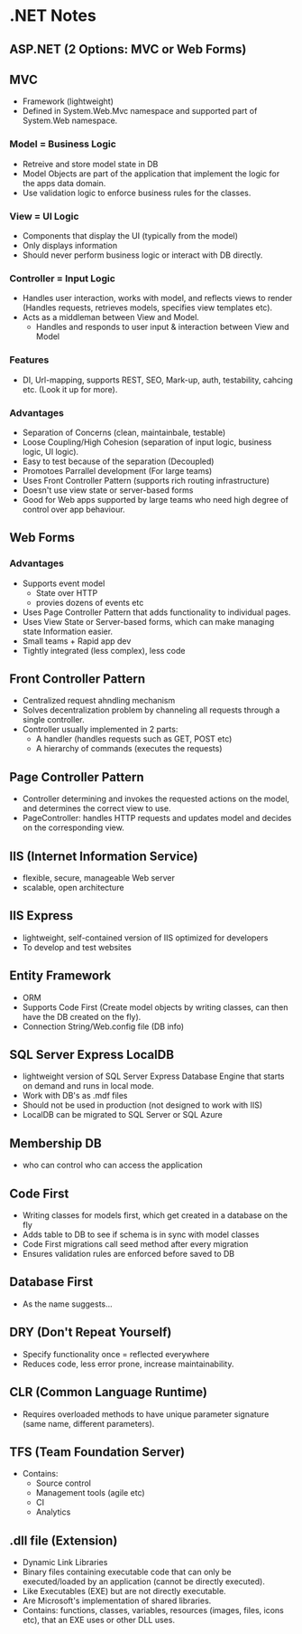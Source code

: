 # .NET Notes

## ASP.NET (2 Options: MVC or Web Forms)

## MVC
- Framework (lightweight)
- Defined in System.Web.Mvc namespace and supported part of System.Web namespace.

### Model = Business Logic
- Retreive and store model state in DB
- Model Objects are part of the application that implement the logic for the apps data domain. 
- Use validation logic to enforce business rules for the classes.

### View = UI Logic
- Components that display the UI (typically from the model)
- Only displays information
- Should never perform business logic or interact with DB directly.

### Controller = Input Logic
- Handles user interaction, works with model, and reflects views to render (Handles requests, retrieves models, specifies view templates etc).
- Acts as a middleman between View and Model.
  - Handles and responds to user input & interaction between View and Model

### Features
- DI, Url-mapping, supports REST, SEO, Mark-up, auth, testability, cahcing etc. (Look it up for more).

### Advantages
- Separation of Concerns (clean, maintainbale, testable)
- Loose Coupling/High Cohesion (separation of input logic, business logic, UI logic).
- Easy to test because of the separation (Decoupled)
- Promotoes Parrallel development (For large teams)
- Uses Front Controller Pattern (supports rich routing infrastructure)
- Doesn't use view state or server-based forms
- Good for Web apps supported by large teams who need high degree of control over app behaviour.

## Web Forms

### Advantages 
- Supports event model
  - State over HTTP
  - provies dozens of events etc
- Uses Page Controller Pattern that adds functionality to individual pages.
- Uses View State or Server-based forms, which can make managing state Information easier.
- Small teams + Rapid app dev
- Tightly integrated (less complex), less code

## Front Controller Pattern
- Centralized request ahndling mechanism
- Solves decentralization problem by channeling all requests through a single controller.
- Controller usually implemented in 2 parts: 
  - A handler (handles requests such as GET, POST etc)
  - A hierarchy of commands (executes the requests)

## Page Controller Pattern
- Controller determining and invokes the requested actions on the model, and determines the correct view to use. 
- PageController: handles HTTP requests and updates model and decides on the corresponding view. 

## IIS (Internet Information Service)
- flexible, secure, manageable Web server
- scalable, open architecture

## IIS Express
- lightweight, self-contained version of IIS optimized for developers
- To develop and test websites

## Entity Framework
- ORM
- Supports Code First (Create model objects by writing classes, can then have the DB created on the fly).
- Connection String/Web.config file (DB info)

## SQL Server Express LocalDB
- lightweight version of SQL Server Express Database Engine that starts on demand and runs in local mode.
- Work with DB's as .mdf files
- Should not be used in production (not designed to work with IIS)
- LocalDB can be migrated to SQL Server or SQL Azure

## Membership DB
- who can control who can access the application

## Code First
- Writing classes for models first, which get created in a database on the fly
- Adds table to DB to see if schema is in sync with model classes
- Code First migrations call seed method after every migration
- Ensures validation rules are enforced before saved to DB

## Database First
- As the name suggests...

## DRY (Don't Repeat Yourself)
- Specify functionality once = reflected everywhere
- Reduces code, less error prone, increase maintainability.

## CLR (Common Language Runtime)
- Requires overloaded methods to have unique parameter signature (same name, different parameters).

## TFS (Team Foundation Server)
- Contains:
  - Source control
  - Management tools (agile etc)
  - CI
  - Analytics

## .dll file (Extension)
- Dynamic Link Libraries
- Binary files containing executable code that can only be executed/loaded by an application (cannot be directly executed). 
- Like Executables (EXE) but are not directly executable.
- Are Microsoft's implementation of shared libraries. 
- Contains: functions, classes, variables, resources (images, files, icons etc), that an EXE uses or other DLL uses.
